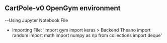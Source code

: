 ## CartPole-v0 OpenGym environment
--Using Jupyter Notebook File

* Importing File:
'import gym
import keras	> Backend Theano
import random
import math
import numpy as np
from collections import deque'

